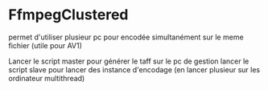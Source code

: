 # FfmpegClustered
permet d'utiliser plusieur pc pour  encodée simultanément sur le meme fichier (utile pour AV1)

Lancer le script master pour générer le taff sur le pc de gestion
lancer le script slave pour lancer des instance d'encodage (en lancer plusieur sur les ordinateur multithread)
